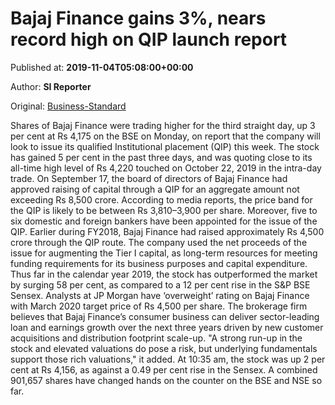 
# Bajaj Finance gains 3%, nears record high on QIP launch report

Published at: **2019-11-04T05:08:00+00:00**

Author: **SI Reporter**

Original: [Business-Standard](https://www.business-standard.com/article/markets/bajaj-finance-gains-3-on-qib-launch-report-stock-nears-record-high-119110400195_1.html)

Shares of Bajaj Finance were trading higher for the third straight day, up 3 per cent at Rs 4,175 on the BSE on Monday, on report that the company will look to issue its qualified Institutional placement (QIP) this week. The stock has gained 5 per cent in the past three days, and was quoting close to its all-time high level of Rs 4,220 touched on October 22, 2019 in the intra-day trade.
On September 17, the board of directors of Bajaj Finance had approved raising of capital through a QIP for an aggregate amount not exceeding Rs 8,500 crore. According to media reports, the price band for the QIP is likely to be between Rs 3,810–3,900 per share. Moreover, five to six domestic and foreign bankers have been appointed for the issue of the QIP.
Earlier during FY2018, Bajaj Finance had raised approximately Rs 4,500 crore through the QIP route. The company used the net proceeds of the issue for augmenting the Tier I capital, as long-term resources for meeting funding requirements for its business purposes and capital expenditure.
Thus far in the calendar year 2019, the stock has outperformed the market by surging 58 per cent, as compared to a 12 per cent rise in the S&P BSE Sensex.
Analysts at JP Morgan have ‘overweight’ rating on Bajaj Finance with March 2020 target price of Rs 4,500 per share.
The brokerage firm believes that Bajaj Finance’s consumer business can deliver sector-leading loan and earnings growth over the next three years driven by new customer acquisitions and distribution footprint scale-up.
"A strong run-up in the stock and elevated valuations do pose a risk, but underlying fundamentals support those rich valuations," it added.
At 10:35 am, the stock was up 2 per cent at Rs 4,156, as against a 0.49 per cent rise in the Sensex. A combined 901,657 shares have changed hands on the counter on the BSE and NSE so far.
